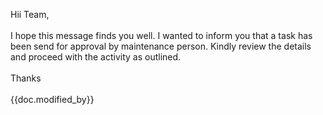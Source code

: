 Hii Team,
<br>
<br>
I hope this message finds you well. I wanted to inform you that a task has been send for approval by maintenance person. 
Kindly review the details and proceed with the activity as outlined.
<br>
<br>
Thanks
<br>
<br>
{{doc.modified_by}}